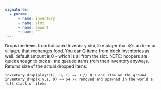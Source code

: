 ```yaml
---
signatures:
  - params:
      - name: inventory
      - name: slot
      - name: amount
      - name: ""
---
```


Drops the items from indicated inventory slot, like player that Q's an item or
villager, that exchanges food. You can Q items from block inventories as well.
default amount is 0 - which is all from the slot. NOTE: hoppers are quick enough
to pick all the queued items from their inventory anyways. Returns size of the
actual dropped items.

```scarpet
inventory_drop(player(), 0, 1) => 1 // Q's one item on the ground
inventory_drop(x,y,z, 0) => 64 // removed and spawned in the world a full stack of items
```
